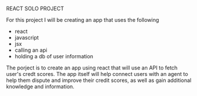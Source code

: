 REACT SOLO PROJECT

For this project I will be creating an app that uses the following
 - react
 - javascript
 - jsx
 - calling an api
 - holding a db of user information


The porject is to create an app using react that will use an API to fetch user's credt scores. The app itself will help connect users with an agent to help them dispute and improve their credit scores, as well as gain additional knowledge and information.

<script>
    <img src='./src/CSLogo.png'>
</script>